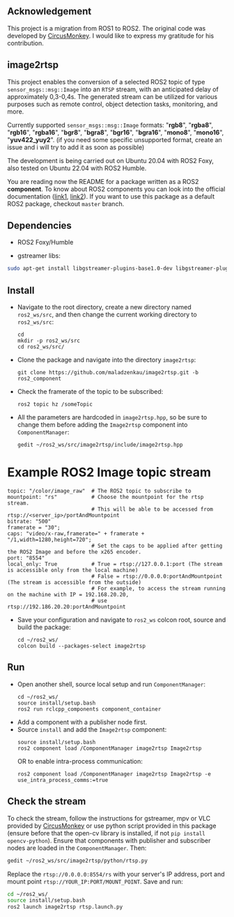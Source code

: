 ## Acknowledgement
This project is a migration from ROS1 to ROS2. The original code was developed by [CircusMonkey](https://github.com/CircusMonkey/ros_rtsp/tree/master). I would like to express my gratitude for his contribution.

## image2rtsp
This project enables the conversion of a selected ROS2 topic of type `sensor_msgs::msg::Image` into an `RTSP` stream, with an anticipated delay of approximately 0,3-0,4s. The generated stream can be utilized for various purposes such as remote control, object detection tasks, monitoring, and more.

Currently supported `sensor_msgs::msg::Image` formats: "**rgb8**", "**rgba8**", "**rgb16**", "**rgba16**", "**bgr8**", "**bgra8**", "**bgr16**", "**bgra16**", "**mono8**", "**mono16**", "**yuv422_yuy2**".
(if you need some specific unsupported format, create an issue and i will try to add it as soon as possible)

The development is being carried out on Ubuntu 20.04 with ROS2 Foxy, also tested on Ubuntu 22.04 with ROS2 Humble. 

You are reading now the README for a package written as a ROS2 **component**. To know about ROS2 components you can look into the official documentation ([link1](https://docs.ros.org/en/foxy/Concepts/About-Composition.html), [link2](https://docs.ros.org/en/foxy/Tutorials/Intermediate/Composition.html)). If you want to use this package as a default ROS2 package, checkout `master` branch. 

## Dependencies
- ROS2 Foxy/Humble

- gstreamer libs:
```bash
sudo apt-get install libgstreamer-plugins-base1.0-dev libgstreamer-plugins-good1.0-dev libgstreamer-plugins-bad1.0-dev libgstrtspserver-1.0-dev gstreamer1.0-plugins-ugly gstreamer1.0-plugins-bad
```
## Install
  - Navigate to the root directory, create a new directory named `ros2_ws/src`, and then change the current working directory to `ros2_ws/src`:
      ```bashrc
      cd
      mkdir -p ros2_ws/src
      cd ros2_ws/src/
      ```
  - Clone the package and navigate into the directory `image2rtsp`:
      ```bashrc
      git clone https://github.com/maladzenkau/image2rtsp.git -b ros2_component
      ```
  - Check the framerate of the topic to be subscribed:
      ```bashrc
      ros2 topic hz /someTopic
    ```  
  - All the parameters are hardcoded in `image2rtsp.hpp`, so be sure to change them before adding the `Image2rtsp` component into `ComponentManager`:
      ```bashrc
      gedit ~/ros2_ws/src/image2rtsp/include/image2rtsp.hpp
      ```
# Example ROS2 Image topic stream
    topic: "/color/image_raw"  # The ROS2 topic to subscribe to
    mountpoint: "rs"           # Choose the mountpoint for the rtsp stream. 
                               # This will be able to be accessed from rtsp://<server_ip>/portAndMountpoint
    bitrate: "500"
    framerate = "30";
    caps: "video/x-raw,framerate=" + framerate + "/1,width=1280,height=720";
                               # Set the caps to be applied after getting the ROS2 Image and before the x265 encoder.
    port: "8554"
    local_only: True           # True = rtsp://127.0.0.1:port (The stream is accessible only from the local machine)
                               # False = rtsp://0.0.0.0:portAndMountpoint (The stream is accessible from the outside) 
                               # For example, to access the stream running on the machine with IP = 192.168.20.20,
                               # use rtsp://192.186.20.20:portAndMountpoint
  - Save your configuration and navigate to `ros2_ws` colcon root, source and build the package:
      ```bashrc
      cd ~/ros2_ws/
      colcon build --packages-select image2rtsp
      ```
## Run
  - Open another shell, source local setup and run `ComponentManager`:
      ```bashrc
      cd ~/ros2_ws/
      source install/setup.bash
      ros2 run rclcpp_components component_container
      ```
  - Add a component with a publisher node first. 
  - Source `install` and add the `Image2rtsp` component:
      ```bashrc
      source install/setup.bash
      ros2 component load /ComponentManager image2rtsp Image2rtsp
      ```
      OR to enable intra-process communication:
      ```bashrc
      ros2 component load /ComponentManager image2rtsp Image2rtsp -e use_intra_process_comms:=true
      ```    
## Check the stream
To check the stream, follow the instructions for gstreamer, mpv or VLC provided by [CircusMonkey](https://github.com/CircusMonkey/ros_rtsp/blob/master/README.md) or use python script provided in this package (ensure before that the open-cv library is installed, if not `pip install opencv-python`). Ensure that components with publisher and subscriber nodes are loaded in the `ComponentManager`. Then:
```bash
gedit ~/ros2_ws/src/image2rtsp/python/rtsp.py
```
Replace the `rtsp://0.0.0.0:8554/rs` with your server's IP address, port and mount point `rtsp://YOUR_IP:PORT/MOUNT_POINT`. Save and run:
```bash
cd ~/ros2_ws/
source install/setup.bash
ros2 launch image2rtsp rtsp.launch.py 
```
